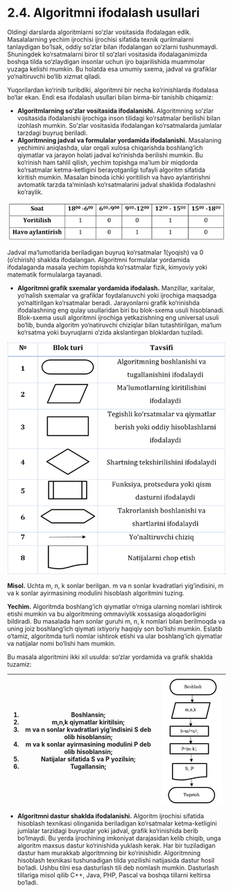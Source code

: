 # 2.4. Algoritmni ifodalash usullari



Oldingi darslarda algoritmlarni so‘zlar vositasida ifodalagan edik. Masalalarning yechim ijrochisi ijrochisi sifatida texnik qurilmalarni tanlaydigan bo’lsak, oddiy so‘zlar bilan ifodalangan so‘zlarni tushunmaydi. Shuningdek ko‘rsatmalarni biror til so‘zlari vositasida ifodalaganimizda boshqa tilda so‘zlaydigan insonlar uchun ijro bajarilishida muammolar yuzaga kelishi mumkin. Bu holatda esa umumiy sxema, jadval va grafiklar yo‘naltiruvchi bo‘lib xizmat qiladi.

Yuqorilardan ko‘rinib turibdiki, algoritmni bir necha ko’rinishlarda ifodalasa bo‘lar ekan. Endi esa ifodalash usullari bilan birma-bir tanishib chiqamiz:

* **Algoritmlarning so‘zlar vositasida ifodalanishi.** Algoritmning so’zlar vositasida ifodalanishi ijrochiga inson tilidagi ko’rsatmalar berilishi bilan izohlash mumkin. So’zlar vositasida ifodalangan ko’rsatmalarda jumlalar tarzdagi buyruq beriladi.
* **Algoritmning jadval va formulalar yordamida ifodalanishi.** Masalaning yechimini aniqlashda, ular orqali xulosa chiqarishda boshlang‘ich qiymatlar va jarayon holati jadval ko‘rinishda berilishi mumkin. Bu ko‘rinish ham tahlil qilish, yechim topishga ma’lum bir miqdorda ko‘rsatmalar ketma-ketligini berayotganligi tufayli algoritm sifatida kiritish mumkin. Masalan binoda ichki yoritilish va havo aylantirishni avtomatik tarzda ta‘minlash ko‘rsatmalarini jadval shaklida ifodalashni ko’raylik.

![](<../.gitbook/assets/image (4).png>)

Jadval ma‘lumotlarida beriladigan buyruq ko‘rsatmalar 1(yoqish) va 0 (o’chirish) shaklda ifodalangan. Algoritmni formulalar yordamida ifodalaganda masala yechim topishda ko’rsatmalar fizik, kimyoviy yoki matematik formulalarga tayanadi.

* **Algoritmni grafik sxemalar yordamida ifodalash.** Manzillar, xaritalar, yo‘nalish sxemalar va grafiklar foydalanuvchi yoki ijrochiga maqsadga yo‘naltirilgan ko‘rsatmalar beradi. Jarayonlarni grafik ko‘rinishda ifodalashning eng qulay usullaridan biri bu blok-sxema usuli hisoblanadi. Blok-sxema usuli algoritmni ijrochiga yetkazishning eng universal usuli bo‘lib, bunda algoritm yo‘natiruvchi chiziqlar bilan tutashtirilgan, ma‘lum ko‘rsatma yoki buyruqlarni o‘zida akslantirgan bloklardan tuziladi.

![](../.gitbook/assets/image.png)

**Misol.** Uchta m, n, k sonlar berilgan. m va n sonlar kvadratlari yig’indisini, m va k sonlar ayirmasining modulini hisoblash algoritmini tuzing.

**Yechim.** Algoritmda boshlang‘ich qiymatlar o‘rniga ularning nomlari ishtirok etishi mumkin va bu algoritmning ommaviylik xossasiga aloqadorligini bildiradi. Bu masalada ham sonlar guruhi m, n, k nomlari bilan berilmoqda va uning joiz boshlang‘ich qiymati ixtiyoriy haqiqiy son bo‘lishi mumkin. Eslatib o‘tamiz, algoritmda turli nomlar ishtirok etishi va ular boshlang‘ich qiymatlar va natijalar nomi bo‘lishi ham mumkin.

Bu masala algoritmini ikki xil usulda: so‘zlar yordamida va grafik shaklda tuzamiz:

| <ol><li>Boshlansin;</li><li>m,n,k qiymatlar kiritilsin;</li><li>m va n sonlar kvadratlari yig’indisini S deb olib hisoblansin;</li><li>m va k sonlar ayirmasining modulini P deb olib hisoblansin;</li><li>Natijalar sifatida S va P yozilsin;</li><li>Tugallansin;</li></ol> | <img src="../.gitbook/assets/image (3).png" alt="" data-size="original"> |
| ----------------------------------------------------------------------------------------------------------------------------------------------------------------------------------------------------------------------------------------------------------------------------- | ------------------------------------------------------------------------ |

* **Algoritmni dastur shaklda ifodalanishi.** Algoritm ijrochisi sifatida hisoblash texnikasi olinganida beriladigan ko‘rsatmalar ketma-ketligini jumlalar tarzidagi buyruqlar yoki jadval, grafik ko‘rinishida berib bo‘lmaydi. Bu yerda ijrochining imkoniyat darajasidan kelib chiqib, unga algoritm maxsus dastur ko‘rinishida yuklash kerak. Har bir tuziladigan dastur ham murakkab algoritmning bir ko‘rinishidir. Algoritmning hisoblash texnikasi tushunadigan tilda yozilishi natijasida dastur hosil bo‘ladi. Ushbu tilni esa dasturlash tili deb nomlash mumkin. Dasturlash tillariga misol qilib C++, Java, PHP, Pascal va boshqa tillarni keltirsa bo‘ladi.
